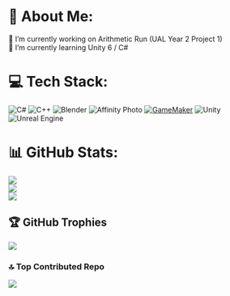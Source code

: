# 💫 About Me:
🔭 I’m currently working on Arithmetic Run (UAL Year 2 Project 1)<br>🌱 I’m currently learning Unity 6 / C#


# 💻 Tech Stack:
![C#](https://img.shields.io/badge/c%23-%23239120.svg?style=for-the-badge&logo=csharp&logoColor=white) ![C++](https://img.shields.io/badge/c++-%2300599C.svg?style=for-the-badge&logo=c%2B%2B&logoColor=white) ![Blender](https://img.shields.io/badge/blender-%23F5792A.svg?style=for-the-badge&logo=blender&logoColor=white) ![Affinity Photo](https://img.shields.io/badge/affinityphoto-%237E4DD2.svg?style=for-the-badge&logo=affinity-photo&logoColor=white) [![GameMaker](https://img.shields.io/badge/GameMaker-000?logo=gamemaker&logoColor=fff)](#) ![Unity](https://img.shields.io/badge/unity-%23000000.svg?style=for-the-badge&logo=unity&logoColor=white) ![Unreal Engine](https://img.shields.io/badge/unrealengine-%23313131.svg?style=for-the-badge&logo=unrealengine&logoColor=white)
# 📊 GitHub Stats:
![](https://github-readme-stats.vercel.app/api?username=TrickfireRAGE&theme=neon&hide_border=false&include_all_commits=false&count_private=false)<br/>
![](https://github-readme-streak-stats.herokuapp.com/?user=TrickfireRAGE&theme=neon&hide_border=false)<br/>
![](https://github-readme-stats.vercel.app/api/top-langs/?username=TrickfireRAGE&theme=neon&hide_border=false&include_all_commits=false&count_private=false&layout=compact)

## 🏆 GitHub Trophies
![](https://github-profile-trophy.vercel.app/?username=TrickfireRAGE&theme=radical&no-frame=false&no-bg=true&margin-w=4)

### 🔝 Top Contributed Repo
![](https://github-contributor-stats.vercel.app/api?username=TrickfireRAGE&limit=5&theme=neon&combine_all_yearly_contributions=true)

<!-- Proudly created with GPRM ( https://gprm.itsvg.in ) -->
